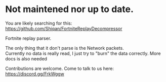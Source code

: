 # Not maintened nor up to date.
You are likely searching for this: 
https://github.com/Shiqan/FortniteReplayDecompressor

Fortnite replay parser.

The only thing that it don't parse is the Network packets.  
Currently no data is really read, I just try to "burn" the data correctly.
More docs is also needed

Contributions are welcome. 
Come to talk to us here:
https://discord.gg/FrkWggw
